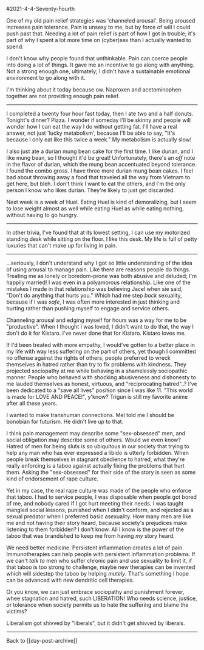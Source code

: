 #2021-4-4-Seventy-Fourth

One of my old pain relief strategies was 'channeled arousal'.  Being aroused increases pain tolerance.  Pain is unsexy to me, but by force of will I could push past that.  Needing a lot of pain relief is part of how I got in trouble; it's part of why I spent a lot more time on (cyber)sex than I actually wanted to spend.

I don't know why people found that unthinkable.  Pain can coerce people into doing a lot of things.  It gave me an incentive to go along with anything.  Not a strong enough one, ultimately; I didn't have a sustainable emotional environment to go along with it.

I'm thinking about it today because ow.  Naproxen and acetominophen together are not providing enough pain relief.

---
I completed a twenty four hour fast today, then I ate two and a half donuts.  Tonight's dinner?  Pizza.  I wonder if someday I'll be skinny and people will wonder how I can eat the way I do without getting fat.  I'll have a real answer, not just 'lucky metabolism', because I'll be able to say, "It's because I only eat like this twice a week."  My metabolism is actually slow!

I also just ate a durian mung bean cake for the first time.  I like durian, and I like mung bean, so I thought it'd be great!  Unfortunately, there's an *off* note in the flavor of durian, which the mung bean accentuated beyond tolerance.  I found the combo gross.  I have three more durian mung bean cakes.  I feel bad about throwing away a food that traveled all the way from Vietnam to get here, but bleh.  I don't think I want to eat the others, and I'm the only person I know who likes durian.  They're likely to just get discarded.

Next week is a week of Huel.  Eating Huel is kind of demoralizing, but I seem to lose weight almost as well while eating Huel as while eating nothing, without having to go hungry.

---
In other trivia, I've found that at its lowest setting, I can use my motorized standing desk while sitting on the floor.  I like this desk.  My life is full of petty luxuries that can't make up for living in pain.

---
...seriously, I don't understand why I got so little understanding of the idea of using arousal to manage pain.  Like there are reasons people do things.  Treating me as lonely or boredom-prone was both abusive and deluded; I'm happily married!  I was even in a polyamorous relationship.  Like one of the mistakes I made in that relationship was believing Jacel when sie said, "Don't do anything that hurts you."  Which had me step *back* sexuality, because if I was *safe*, I was often more interested in just thinking and hurting rather than pushing myself to engage and service others.

Channeling arousal and edging myself for hours was a way for me to be "productive".  When I thought I was loved, I didn't want to do that, the way I don't do it for Kistaro.  I've never done that for Kistaro.  Kistaro loves me.

If I'd been treated with more empathy, I would've gotten to a better place in my life with way less suffering on the part of others, yet though I committed no offense against the rights of others, people preferred to wreck themselves in hatred rather than try to fix problems with kindness.  They projected sociopathy at me while behaving in a shamelessly sociopathic manner.  People who behaved with shocking abusiveness and dishonesty to me lauded themselves as honest, virtuous, and "reciprocating hatred"..?  I've been dedicated to a "save all lives" position since I was like 11.  "This world is made for LOVE AND PEACE!", y'know?  Trigun is still my favorite anime after all these years.

I wanted to make transhuman connections.  Mel told me I should be bonobian for futurism.  He didn't live up to that.

I think pain management may describe some "sex-obsessed" men, and social obligation may describe some of others.  Would we even know?  Hatred of men for being sluts is so ubiquitous in our society that trying to help any man who has ever expressed a libido is utterly forbidden.  When people break themselves in stagnant obedience to hatred, what they're really enforcing is a taboo against actually fixing the problems that hurt them.  Asking the "sex-obsessed" for their side of the story is seen as some kind of endorsement of rape culture.

Yet in my case, the real rape culture was made of the people who enforce that taboo.  I had to service people, I was disposable when people got bored of me, and nobody cared if I got hurt meeting their needs.  I was taught mangled social lessons, punished when I didn't conform, and rejected as a sexual predator when I preferred basic asexuality.  How many men are like me and not having their story heard, because society's prejudices make listening to them forbidden?  I don't know.  All I know is the power of the taboo that was brandished to keep me from having *my* story heard.

We need better medicine.  Persistent inflammation creates a lot of pain.  Immunotherapies can help people with persistent inflammation problems.  If we can't *talk to* men who suffer chronic pain and use sexuality to limit it, if that taboo is too strong to challenge, maybe new therapies can be invented which will sidestep the taboo by helping *mutely*.  That's something I hope can be advanced with new dendritic cell therapies.

Or you know, we can just embrace sociopathy and punishment forever, whee stagnation and hatred, such LIBERATION!  Who needs science, justice, or tolerance when society permits us to hate the suffering and blame the victims?

Liberalism got shivved by "liberals", but it didn't get shivved by liberals.

---
Back to [[day-post-archive]]